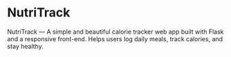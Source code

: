 # NutriTrack
NutriTrack — A simple and beautiful calorie tracker web app built with Flask and a responsive front-end. Helps users log daily meals, track calories, and stay healthy.
